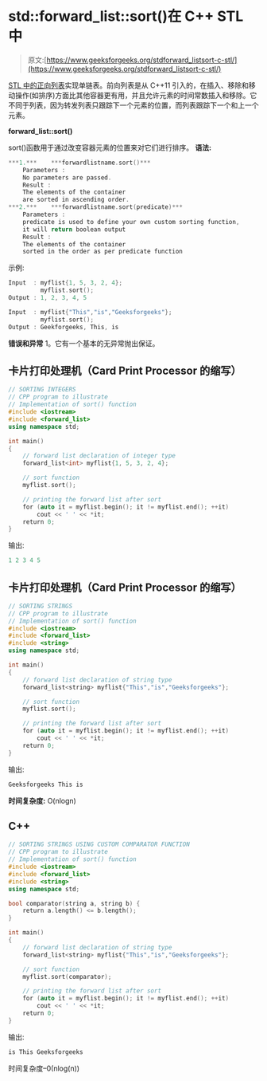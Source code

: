 # std::forward_list::sort()在 C++ STL 中

> 原文:[https://www.geeksforgeeks.org/stdforward_listsort-c-stl/](https://www.geeksforgeeks.org/stdforward_listsort-c-stl/)

[STL 中的正向列表](https://www.geeksforgeeks.org/forward-list-c-set-1-introduction-important-functions/)实现单链表。前向列表是从 C++11 引入的，在插入、移除和移动操作(如排序)方面比其他容器更有用，并且允许元素的时间常数插入和移除。它不同于列表，因为转发列表只跟踪下一个元素的位置，而列表跟踪下一个和上一个元素。

**forward_list::sort()**

sort()函数用于通过改变容器元素的位置来对它们进行排序。
**语法:**

```cpp
***1.***    ***forwardlistname.sort()***
    Parameters :
    No parameters are passed.
    Result :
    The elements of the container
    are sorted in ascending order.
***2.***    ***forwardlistname.sort(predicate)***
    Parameters :
    predicate is used to define your own custom sorting function,
    it will return boolean output
    Result :
    The elements of the container 
    sorted in the order as per predicate function
```

示例:

```cpp
Input  : myflist{1, 5, 3, 2, 4};
         myflist.sort();
Output : 1, 2, 3, 4, 5

Input  : myflist{"This","is","Geeksforgeeks"};
         myflist.sort();
Output : Geekforgeeks, This, is
```

**错误和异常**
1。它有一个基本的无异常抛出保证。

## 卡片打印处理机（Card Print Processor 的缩写）

```cpp
// SORTING INTEGERS
// CPP program to illustrate
// Implementation of sort() function
#include <iostream>
#include <forward_list>
using namespace std;

int main()
{
    // forward list declaration of integer type
    forward_list<int> myflist{1, 5, 3, 2, 4};

    // sort function
    myflist.sort();

    // printing the forward list after sort
    for (auto it = myflist.begin(); it != myflist.end(); ++it)
        cout << ' ' << *it;
    return 0;
}
```

输出:

```cpp
1 2 3 4 5
```

## 卡片打印处理机（Card Print Processor 的缩写）

```cpp
// SORTING STRINGS
// CPP program to illustrate
// Implementation of sort() function
#include <iostream>
#include <forward_list>
#include <string>
using namespace std;

int main()
{
    // forward list declaration of string type
    forward_list<string> myflist{"This","is","Geeksforgeeks"};

    // sort function
    myflist.sort();

    // printing the forward list after sort
    for (auto it = myflist.begin(); it != myflist.end(); ++it)
        cout << ' ' << *it;
    return 0;
}
```

输出:

```cpp
Geeksforgeeks This is
```

**时间复杂度:** O(nlogn)

## C++

```cpp
// SORTING STRINGS USING CUSTOM COMPARATOR FUNCTION
// CPP program to illustrate
// Implementation of sort() function
#include <iostream>
#include <forward_list>
#include <string>
using namespace std;

bool comparator(string a, string b) {
    return a.length() <= b.length();
}

int main()
{
    // forward list declaration of string type
    forward_list<string> myflist{"This","is","Geeksforgeeks"};

    // sort function
    myflist.sort(comparator);

    // printing the forward list after sort
    for (auto it = myflist.begin(); it != myflist.end(); ++it)
        cout << ' ' << *it;
    return 0;
}
```

输出:

```cpp
is This Geeksforgeeks
```

时间复杂度–0(nlog(n))